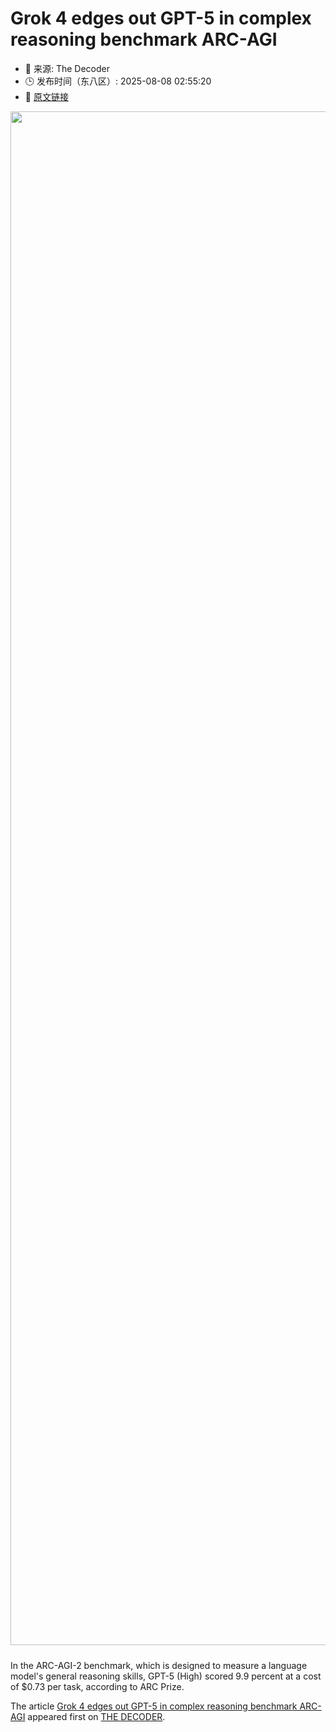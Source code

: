 # Grok 4 edges out GPT-5 in complex reasoning benchmark ARC-AGI
- 📅 来源: The Decoder
- 🕒 发布时间（东八区）: 2025-08-08 02:55:20
- 🔗 [原文链接](https://the-decoder.com/grok-4-edges-out-gpt-5-in-complex-reasoning-benchmark-arc-agi/)

<p><img alt="" class="attachment-full size-full wp-post-image" height="1384" src="https://the-decoder.com/wp-content/uploads/2025/03/arc-agi-2-title.png" style="height: auto; margin-bottom: 10px;" width="2454" /></p>
<p>        In the ARC-AGI-2 benchmark, which is designed to measure a language model's general reasoning skills, GPT-5 (High) scored 9.9 percent at a cost of $0.73 per task, according to ARC Prize.</p>
<p>The article <a href="https://the-decoder.com/grok-4-edges-out-gpt-5-in-complex-reasoning-benchmark-arc-agi/">Grok 4 edges out GPT-5 in complex reasoning benchmark ARC-AGI</a> appeared first on <a href="https://the-decoder.com">THE DECODER</a>.</p>